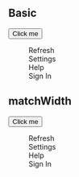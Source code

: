 <script>
  import Button from '../components/Button.svelte';
  import Menu from '../components/Menu.svelte';
  import Preview from '../components/Preview.svelte';
  import Toggle from '../components/Toggle.svelte';
</script>

## Basic

<Preview>
  <Toggle let:on={open} let:toggle>
    <span>
      <Button on:click={toggle}>Click me</Button>
      <Menu {open} on:close={toggle}>
        <div class="p-2 hover:bg-black/5">Refresh</div>
        <div class="p-2 hover:bg-black/5">Settings</div>
        <div class="p-2 hover:bg-black/5">Help</div>
        <div class="p-2 hover:bg-black/5">Sign In</div>
      </Menu>
    </span>
  </Toggle>
</Preview>

## matchWidth

<Preview>
  <Toggle let:on={open} let:toggle>
    <span>
      <Button on:click={toggle}>Click me</Button>
      <Menu {open} on:close={toggle} matchWidth>
        <div class="p-2 hover:bg-black/5">Refresh</div>
        <div class="p-2 hover:bg-black/5">Settings</div>
        <div class="p-2 hover:bg-black/5">Help</div>
        <div class="p-2 hover:bg-black/5">Sign In</div>
      </Menu>
    </span>
  </Toggle>
</Preview>
